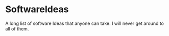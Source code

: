 # SoftwareIdeas
A long list of software Ideas that anyone can take. I will never get around to all of them.
